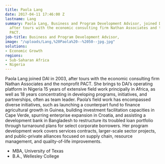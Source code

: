 ```yaml
---
title: Paola Lang
date: 2017-04-11 17:46:00 Z
lastname: Lang
summary: Paola Lang, Business and Program Development Advisor, joined DAI in 2003,
  after tours with the economic consulting firm Nathan Associates and the nonprofit
  PACT.
job-title: Business and Program Development Advisor,
image: "/uploads/Lang,%20Paola%20--%2050--jpg.jpg"
solutions:
- Economic Growth
regions:
- Sub-Saharan Africa
- Nigeria
---
```


Paola Lang joined DAI in 2003, after tours with the economic consulting firm Nathan Associates and the nonprofit PACT. She brings to DAI’s operating platform in Nigeria 15 years of extensive field work principally in Africa, as well as 18 years concentrating in developing programs, initiatives, and partnerships, often as team leader. Paola’s field work has encompassed diverse initiatives, such as launching a counterpart fund to finance agricultural growth in Guinea, building investment facilitation capacities in Cape Verde, spurring enterprise expansion in Croatia, and assisting a development bank in Bangladesh to restructure its troubled loan portfolio through turnaround plans for select corporate borrowers. Her program development work covers services contracts, larger-scale sector projects, and public-private alliances focused on supply chain, resource management, and quality-of-life improvements.

* MBA, University of Texas
* B.A., Wellesley College